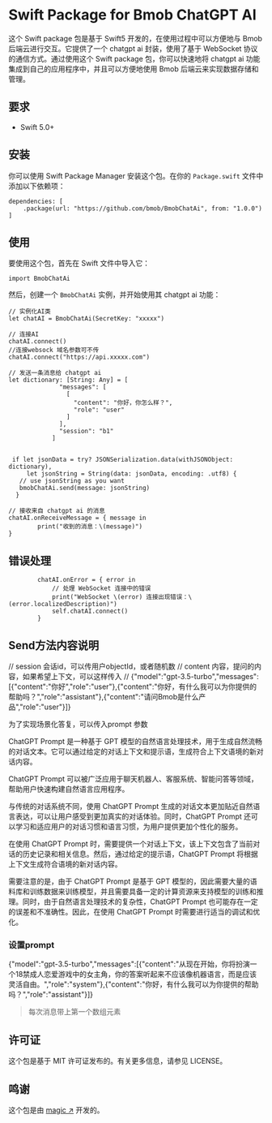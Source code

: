 # Swift Package for Bmob ChatGPT AI

这个 Swift package 包是基于 Swift5 开发的，在使用过程中可以方便地与 Bmob 后端云进行交互。它提供了一个 chatgpt ai 封装，使用了基于 WebSocket 协议的通信方式。通过使用这个 Swift package 包，你可以快速地将 chatgpt ai 功能集成到自己的应用程序中，并且可以方便地使用 Bmob 后端云来实现数据存储和管理。

## 要求

- Swift 5.0+

## 安装

你可以使用 Swift Package Manager 安装这个包。在你的 `Package.swift` 文件中添加以下依赖项：

```
dependencies: [
    .package(url: "https://github.com/bmob/BmobChatAi", from: "1.0.0")
]
```



## 使用

要使用这个包，首先在 Swift 文件中导入它：

```
import BmobChatAi
```

然后，创建一个 `BmobChatAi` 实例，并开始使用其 chatgpt ai 功能：

 

```
// 实例化AI类
let chatAI = BmobChatAi(SecretKey: "xxxxx")

// 连接AI
chatAI.connect()
//连接websock 域名参数可不传
chatAI.connect("https://api.xxxxx.com")

// 发送一条消息给 chatgpt ai
let dictionary: [String: Any] = [
              "messages": [
                [
                  "content": "你好，你怎么样？",
                  "role": "user"
                ]
              ],
              "session": "b1"
            ]


 if let jsonData = try? JSONSerialization.data(withJSONObject: dictionary),
	 let jsonString = String(data: jsonData, encoding: .utf8) {
   // use jsonString as you want
   bmobChatAi.send(message: jsonString)
  }

// 接收来自 chatgpt ai 的消息
chatAI.onReceiveMessage = { message in
		print("收到的消息：\(message)")
}
```

## 错误处理
```
        chatAI.onError = { error in
            // 处理 WebSocket 连接中的错误
            print("WebSocket \(error) 连接出现错误：\(error.localizedDescription)")
            self.chatAI.connect()
        }
```

## Send方法内容说明

  // session 会话id，可以传用户objectId，或者随机数
  // content 内容，提问的内容，如果希望上下文，可以这样传入
  // {"model":"gpt-3.5-turbo","messages":[{"content":"你好","role":"user"},{"content":"你好，有什么我可以为你提供的帮助吗？","role":"assistant"},{"content":"请问Bmob是什么产品","role":"user"}]}



为了实现场景化答复，可以传入prompt 参数

ChatGPT Prompt 是一种基于 GPT 模型的自然语言处理技术，用于生成自然流畅的对话文本。它可以通过给定的对话上下文和提示语，生成符合上下文语境的新对话内容。

ChatGPT Prompt 可以被广泛应用于聊天机器人、客服系统、智能问答等领域，帮助用户快速构建自然语言应用程序。

与传统的对话系统不同，使用 ChatGPT Prompt 生成的对话文本更加贴近自然语言表达，可以让用户感受到更加真实的对话体验。同时，ChatGPT Prompt 还可以学习和适应用户的对话习惯和语言习惯，为用户提供更加个性化的服务。

在使用 ChatGPT Prompt 时，需要提供一个对话上下文，该上下文包含了当前对话的历史记录和相关信息。然后，通过给定的提示语，ChatGPT Prompt 将根据上下文生成符合语境的新对话内容。

需要注意的是，由于 ChatGPT Prompt 是基于 GPT 模型的，因此需要大量的语料库和训练数据来训练模型，并且需要具备一定的计算资源来支持模型的训练和推理。同时，由于自然语言处理技术的复杂性，ChatGPT Prompt 也可能存在一定的误差和不准确性。因此，在使用 ChatGPT Prompt 时需要进行适当的调试和优化。



### 设置prompt

{"model":"gpt-3.5-turbo","messages":[{"content":"从现在开始，你将扮演一个18禁成人恋爱游戏中的女主角，你的答案听起来不应该像机器语言，而是应该灵活自由。","role":"system"},{"content":"你好，有什么我可以为你提供的帮助吗？","role":"assistant"}]}

> 每次消息带上第一个数组元素



## 许可证

这个包是基于 MIT 许可证发布的。有关更多信息，请参见 LICENSE。

## 鸣谢

这个包是由 [magic ↗](https://github.com/magic007) 开发的。
